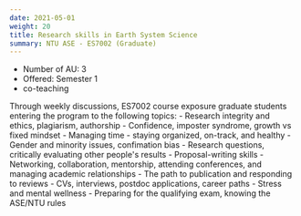 ```yaml
---
date: 2021-05-01
weight: 20
title: Research skills in Earth System Science
summary: NTU ASE - ES7002 (Graduate)
---
```


* Number of AU: 3
* Offered: Semester 1
* co-teaching


Through weekly discussions, ES7002 course exposure graduate students entering the program to the following topics:
    - Research integrity and ethics, plagiarism, authorship
    - Confidence, imposter syndrome, growth vs fixed mindset
    - Managing time - staying organized, on-track, and healthy
    - Gender and minority issues, confimation bias
    - Research questions, critically evaluating other people's results
    - Proposal-writing skills
    - Networking, collaboration, mentorship, attending conferences, and managing academic relationships
    - The path to publication and responding to reviews
    - CVs, interviews, postdoc applications, career paths
    - Stress and mental wellness
    - Preparing for the qualifying exam, knowing the ASE/NTU rules




